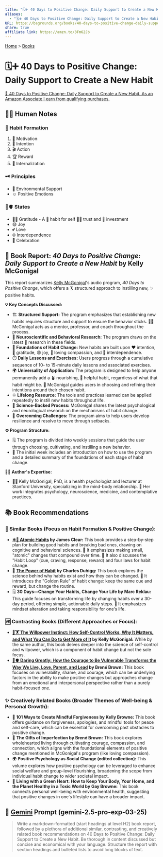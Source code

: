 ```yaml
---
title: "🗓️➕ 40 Days to Positive Change: Daily Support to Create a New Habit"
aliases:
  - "🗓️➕ 40 Days to Positive Change: Daily Support to Create a New Habit"
URL: https://bagrounds.org/books/40-days-to-positive-change-daily-support-to-create-a-new-habit
share: true
affiliate link: https://amzn.to/3Fm62Jb
---
```

[Home](../index.md) > [Books](./index.md)  
# 🗓️➕ 40 Days to Positive Change: Daily Support to Create a New Habit  
[🛒 40 Days to Positive Change: Daily Support to Create a New Habit. As an Amazon Associate I earn from qualifying purchases.](https://amzn.to/3Fm62Jb)  
  
## 📝🐒 Human Notes  
### 🔁 Habit Formation  
1.  🚀 Motivation  
2.  🎯 Intention  
3.  🎬 Action  
4.  🏆 Reward  
5.  🧠 Internalization  
  
### 🗝️ Principles  
- 🏡 Environmental Support  
- ☺️ Positive Emotions  
  
### 🧠🫀 States  
- 🙏🏼 Gratitude - A 🔁 habit for self 🤝🏼 trust and 🌱 investment  
- 😄 Joy  
- 💕 Love  
- 🌐 Interdependence  
- 🎉 Celebration  
  
## 📖 Book Report: *40 Days to Positive Change: Daily Support to Create a New Habit* by Kelly McGonigal  
  
This report summarizes [Kelly McGonigal](../people/kelly-mcgonigal.md)'s audio program, *40 Days to Positive Change*, which offers a 🗓️ structured approach to instilling new, ✨ positive habits.  
  
**💡 Key Concepts Discussed:**  
  
* 🏗️ **Structured Support:** The program emphasizes that establishing new habits requires structure and support to ensure the behavior sticks. 👩‍🏫 McGonigal acts as a mentor, professor, and coach throughout the process.  
* 🧠 **Neuroscientific and Behavioral Research:** The program draws on the latest 🔬 research in these fields.  
* 🌱 **Foundations of Habit Change:** New habits are built upon ❤️ intention, 🙏 gratitude, 😄 joy, 💖 loving compassion, and 🤝 interdependence.  
* ⏱️ **Daily Lessons and Exercises:** Users progress through a cumulative sequence of 10- to 15-minute daily lessons and associated exercises.  
* 🌍 **Universality of Application:** The program is designed to help anyone permanently add a 🪴 nourishing, 💯 helpful habit, regardless of what that habit might be. 🧭 McGonigal guides users in choosing and refining their intentions around their chosen habit.  
* ♾️ **Lifelong Resource:** The tools and practices learned can be applied repeatedly to instill new habits throughout life.  
* 🔬 **Science-Backed Process:** McGonigal shares the latest psychological and neurological research on the mechanisms of habit change.  
* 💪 **Overcoming Challenges:** The program aims to help users develop resilience and resolve to move through setbacks.  
  
**⚙️ Program Structure:**  
  
* 🗓️ The program is divided into weekly sessions that guide the user through choosing, cultivating, and instilling a new behavior.  
* 🚀 The initial week includes an introduction on how to use the program and a detailed summary of the foundations of each stage of habit change.  
  
**👩‍⚕️ Author's Expertise:**  
  
* 👩‍🏫 Kelly McGonigal, PhD, is a health psychologist and lecturer at Stanford University, specializing in the mind-body relationship. 🧠 Her work integrates psychology, neuroscience, medicine, and contemplative practices.  
  
## 📚 Book Recommendations  
  
### 👯 Similar Books (Focus on Habit Formation & Positive Change):  
  
* **[⚛️🔄 Atomic Habits](./atomic-habits.md) by James Clear:** This book provides a step-by-step plan for building good habits and breaking bad ones, drawing on cognitive and behavioral sciences. 🤏 It emphasizes making small, "atomic" changes that compound over time. 🔁 It also discusses the "Habit Loop" (cue, craving, response, reward) and four laws for habit change.  
* 💪 **[The Power of Habit](./the-power-of-habit.md) by Charles Duhigg:** This book explores the science behind why habits exist and how they can be changed. 🔑 It introduces the "Golden Rule" of habit change: keep the same cue and reward, but change the routine.  
* 🗓️ **30 Days—Change Your Habits, Change Your Life by Marc Reklau:** This guide focuses on transforming life by changing habits over a 30-day period, offering simple, actionable daily steps. 🧠 It emphasizes mindset alteration and taking responsibility for one's life.  
  
### 🆚 Contrasting Books (Different Approaches or Focus):  
  
* **[🧘🏋️ The Willpower Instinct: How Self-Control Works, Why It Matters, and What You Can Do to Get More of It](./the-willpower-instinct.md) by Kelly McGonigal:** While by the same author, this book delves deeper into the science of self-control and willpower, which is a component of habit change but not the sole focus.  
* **[🦁🫀 Daring Greatly: How the Courage to Be Vulnerable Transforms the Way We Live, Love, Parent, and Lead](./daring-greatly-how-the-courage-to-be-vulnerable-transforms-the-way-we-live-love-parent-and-lead.md) by Brené Brown:** This book focuses on vulnerability, shame, and courage, which can be underlying factors in the ability to make positive changes but approaches change from an emotional and interpersonal perspective rather than a purely habit-focused one.  
  
### ✨ Creatively Related Books (Broader Themes of Well-being & Personal Growth):  
  
* 💖 **101 Ways to Create Mindful Forgiveness by Kelly Browne:** This book offers guidance on forgiveness, apologies, and mindful tools for peace and self-care, which can be essential for overcoming past obstacles to positive change.  
* 🥰 **The Gifts of Imperfection by Brené Brown:** This book explores wholehearted living through cultivating courage, compassion, and connection, which aligns with the foundational elements of positive change mentioned in McGonigal's program (like loving compassion).  
* 🌍 **Positive Psychology as Social Change (edited collection):** This volume explores how positive psychology can be leveraged to enhance social welfare and group-level flourishing, broadening the scope from individual habit change to wider societal impact.  
* 🌿 **Living with a Green Heart: How to Keep Your Body, Your Home, and the Planet Healthy in a Toxic World by Gay Browne:** This book connects personal well-being with environmental health, suggesting that positive changes in one's lifestyle can have a broader impact.  
  
## 💬 [Gemini](../software/gemini.md) Prompt (gemini-2.5-pro-exp-03-25)  
> Write a markdown-formatted (start headings at level H2) book report, followed by a plethora of additional similar, contrasting, and creatively related book recommendations on 40 Days to Positive Change: Daily Support to Create a New Habit. Be thorough in content discussed but concise and economical with your language. Structure the report with section headings and bulleted lists to avoid long blocks of text.